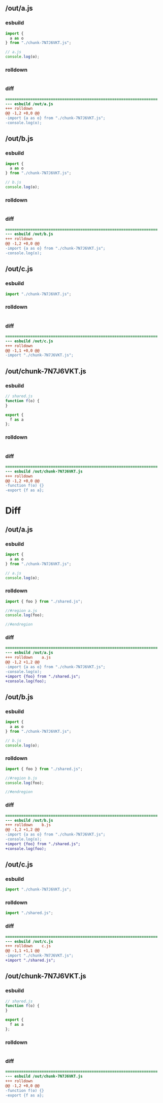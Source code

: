 ## /out/a.js
### esbuild
```js
import {
  a as o
} from "./chunk-7N7J6VKT.js";

// a.js
console.log(o);
```
### rolldown
```js

```
### diff
```diff
===================================================================
--- esbuild	/out/a.js
+++ rolldown	
@@ -1,2 +0,0 @@
-import {a as o} from "./chunk-7N7J6VKT.js";
-console.log(o);

```
## /out/b.js
### esbuild
```js
import {
  a as o
} from "./chunk-7N7J6VKT.js";

// b.js
console.log(o);
```
### rolldown
```js

```
### diff
```diff
===================================================================
--- esbuild	/out/b.js
+++ rolldown	
@@ -1,2 +0,0 @@
-import {a as o} from "./chunk-7N7J6VKT.js";
-console.log(o);

```
## /out/c.js
### esbuild
```js
import "./chunk-7N7J6VKT.js";
```
### rolldown
```js

```
### diff
```diff
===================================================================
--- esbuild	/out/c.js
+++ rolldown	
@@ -1,1 +0,0 @@
-import "./chunk-7N7J6VKT.js";

```
## /out/chunk-7N7J6VKT.js
### esbuild
```js
// shared.js
function f(o) {
}

export {
  f as a
};
```
### rolldown
```js

```
### diff
```diff
===================================================================
--- esbuild	/out/chunk-7N7J6VKT.js
+++ rolldown	
@@ -1,2 +0,0 @@
-function f(o) {}
-export {f as a};

```
# Diff
## /out/a.js
### esbuild
```js
import {
  a as o
} from "./chunk-7N7J6VKT.js";

// a.js
console.log(o);
```
### rolldown
```js
import { foo } from "./shared.js";

//#region a.js
console.log(foo);

//#endregion

```
### diff
```diff
===================================================================
--- esbuild	/out/a.js
+++ rolldown	a.js
@@ -1,2 +1,2 @@
-import {a as o} from "./chunk-7N7J6VKT.js";
-console.log(o);
+import {foo} from "./shared.js";
+console.log(foo);

```
## /out/b.js
### esbuild
```js
import {
  a as o
} from "./chunk-7N7J6VKT.js";

// b.js
console.log(o);
```
### rolldown
```js
import { foo } from "./shared.js";

//#region b.js
console.log(foo);

//#endregion

```
### diff
```diff
===================================================================
--- esbuild	/out/b.js
+++ rolldown	b.js
@@ -1,2 +1,2 @@
-import {a as o} from "./chunk-7N7J6VKT.js";
-console.log(o);
+import {foo} from "./shared.js";
+console.log(foo);

```
## /out/c.js
### esbuild
```js
import "./chunk-7N7J6VKT.js";
```
### rolldown
```js
import "./shared.js";


```
### diff
```diff
===================================================================
--- esbuild	/out/c.js
+++ rolldown	c.js
@@ -1,1 +1,1 @@
-import "./chunk-7N7J6VKT.js";
+import "./shared.js";

```
## /out/chunk-7N7J6VKT.js
### esbuild
```js
// shared.js
function f(o) {
}

export {
  f as a
};
```
### rolldown
```js

```
### diff
```diff
===================================================================
--- esbuild	/out/chunk-7N7J6VKT.js
+++ rolldown	
@@ -1,2 +0,0 @@
-function f(o) {}
-export {f as a};

```